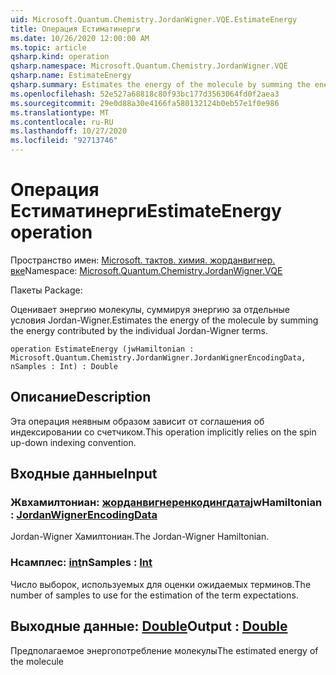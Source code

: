 ```yaml
---
uid: Microsoft.Quantum.Chemistry.JordanWigner.VQE.EstimateEnergy
title: Операция Естиматинерги
ms.date: 10/26/2020 12:00:00 AM
ms.topic: article
qsharp.kind: operation
qsharp.namespace: Microsoft.Quantum.Chemistry.JordanWigner.VQE
qsharp.name: EstimateEnergy
qsharp.summary: Estimates the energy of the molecule by summing the energy contributed by the individual Jordan-Wigner terms.
ms.openlocfilehash: 52e527a68818c80f93bc177d3563064fd0f2aea3
ms.sourcegitcommit: 29e0d88a30e4166fa580132124b0eb57e1f0e986
ms.translationtype: MT
ms.contentlocale: ru-RU
ms.lasthandoff: 10/27/2020
ms.locfileid: "92713746"
---
```

# <a name="estimateenergy-operation"></a><span data-ttu-id="6c503-102">Операция Естиматинерги</span><span class="sxs-lookup"><span data-stu-id="6c503-102">EstimateEnergy operation</span></span>

<span data-ttu-id="6c503-103">Пространство имен: [Microsoft. тактов. химия. жорданвигнер. вке](xref:Microsoft.Quantum.Chemistry.JordanWigner.VQE)</span><span class="sxs-lookup"><span data-stu-id="6c503-103">Namespace: [Microsoft.Quantum.Chemistry.JordanWigner.VQE](xref:Microsoft.Quantum.Chemistry.JordanWigner.VQE)</span></span>

<span data-ttu-id="6c503-104">Пакеты [](https://nuget.org/packages/)</span><span class="sxs-lookup"><span data-stu-id="6c503-104">Package: [](https://nuget.org/packages/)</span></span>


<span data-ttu-id="6c503-105">Оценивает энергию молекулы, суммируя энергию за отдельные условия Jordan-Wigner.</span><span class="sxs-lookup"><span data-stu-id="6c503-105">Estimates the energy of the molecule by summing the energy contributed by the individual Jordan-Wigner terms.</span></span>

```qsharp
operation EstimateEnergy (jwHamiltonian : Microsoft.Quantum.Chemistry.JordanWigner.JordanWignerEncodingData, nSamples : Int) : Double
```


## <a name="description"></a><span data-ttu-id="6c503-106">Описание</span><span class="sxs-lookup"><span data-stu-id="6c503-106">Description</span></span>

<span data-ttu-id="6c503-107">Эта операция неявным образом зависит от соглашения об индексировании со счетчиком.</span><span class="sxs-lookup"><span data-stu-id="6c503-107">This operation implicitly relies on the spin up-down indexing convention.</span></span>

## <a name="input"></a><span data-ttu-id="6c503-108">Входные данные</span><span class="sxs-lookup"><span data-stu-id="6c503-108">Input</span></span>

### <a name="jwhamiltonian--jordanwignerencodingdata"></a><span data-ttu-id="6c503-109">Жвхамилтониан: [жорданвигнеренкодингдата](xref:Microsoft.Quantum.Chemistry.JordanWigner.JordanWignerEncodingData)</span><span class="sxs-lookup"><span data-stu-id="6c503-109">jwHamiltonian : [JordanWignerEncodingData](xref:Microsoft.Quantum.Chemistry.JordanWigner.JordanWignerEncodingData)</span></span>

<span data-ttu-id="6c503-110">Jordan-Wigner Хамилтониан.</span><span class="sxs-lookup"><span data-stu-id="6c503-110">The Jordan-Wigner Hamiltonian.</span></span>


### <a name="nsamples--int"></a><span data-ttu-id="6c503-111">Нсамплес: [int](xref:microsoft.quantum.lang-ref.int)</span><span class="sxs-lookup"><span data-stu-id="6c503-111">nSamples : [Int](xref:microsoft.quantum.lang-ref.int)</span></span>

<span data-ttu-id="6c503-112">Число выборок, используемых для оценки ожидаемых терминов.</span><span class="sxs-lookup"><span data-stu-id="6c503-112">The number of samples to use for the estimation of the term expectations.</span></span>



## <a name="output--double"></a><span data-ttu-id="6c503-113">Выходные данные: [Double](xref:microsoft.quantum.lang-ref.double)</span><span class="sxs-lookup"><span data-stu-id="6c503-113">Output : [Double](xref:microsoft.quantum.lang-ref.double)</span></span>

<span data-ttu-id="6c503-114">Предполагаемое энергопотребление молекулы</span><span class="sxs-lookup"><span data-stu-id="6c503-114">The estimated energy of the molecule</span></span>